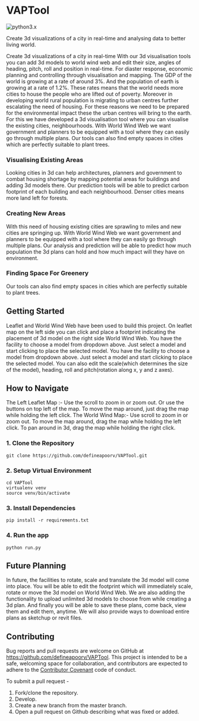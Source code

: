 # VAPTool
![python3.x](https://img.shields.io/badge/python-3.x-brightgreen.svg)

Create 3d visualizations of a city in real-time and analysing data to better living world.

Create 3d visualizations of a city in real-time With our 3d visualisation tools you can add 3d models to world wind web and edit their size, angles of heading, pitch, roll and position in real-time. For diaster response, economic planning and controlling through visualisation and mapping. The GDP of the world is growing at a rate of around 3%. And the population of earth is growing at a rate of 1.2%. These rates means that the world needs more cities to house the people who are lifted out of poverty. Moreover in developing world rural population is migrating to urban centres further escalating the need of housing. For these reasons we need to be prepared for the environmental impact these the urban centres will bring to the earth. For this we have developed a 3d visualisation tool where you can visualise the existing cities, neighbourhoods. With World Wind Web we want government and planners to be equipped with a tool where they can easily go through multiple plans.
Our tools can also find empty spaces in cities which are perfectly suitable to plant trees.

### Visualising Existing Areas
Looking cities in 3d can help architectures, planners and government to combat housing shortage by mapping potential areas for buildings and adding 3d models there. Our prediction tools will be able to predict carbon footprint of each building and each neighbourhood. Denser cities means more land left for forests.

### Creating New Areas
With this need of housing existing cities are sprawling to miles and new cities are springing up. With World Wind Web we want government and planners to be equipped with a tool where they can easily go through multiple plans. Our analysis and prediction will be able to predict how much population the 3d plans can hold and how much impact will they have on environment.

### Finding Space For Greenery
Our tools can also find empty spaces in cities which are perfectly suitable to plant trees.

## Getting Started
Leaflet and World Wind Web have been used to build this project.
On leaflet map on the left side you can click and place a footprint indicating the placement of 3d model on the right side World Wind Web.
You have the facility to choose a model from dropdown above. Just select a model and start clicking to place the selected model.
You have the facility to choose a model from dropdown above. Just select a model and start clicking to place the selected model.
You can also edit the scale(which determines the size of the model), heading, roll and pitch(rotation along x, y and z axes).

## How to Navigate
The Left Leaflet Map :- Use the scroll to zoom in or zoom out. Or use the buttons on top left of the map. To move the map around, just drag the map while holding the left click.
The World Wind Map:- Use scroll to zoom in or zoom out. To move the map around, drag the map while holding the left click. To pan around in 3d, drag the map while holding the right click.

### 1. Clone the Repository
```
git clone https://github.com/defineapoorv/VAPTool.git
```

### 2. Setup Virtual Environment
```
cd VAPTool
virtualenv venv
source venv/bin/activate
```

### 3. Install Dependencies
```
pip install -r requirements.txt
```

### 4. Run the app
```
python run.py

```
## Future Planning
In future, the facilities to rotate, scale and translate the 3d model will come into place. You will be able to edit the footprint which will immediately scale, rotate or move the 3d model on World Wind Web.
We are also adding the functionality to upload unlimited 3d models to choose from while creating a 3d plan.
And finally you will be able to save these plans, come back, view them and edit them, anytime. We will also provide ways to download entire plans as sketchup or revit files.

## Contributing

Bug reports and pull requests are welcome on GitHub at https://github.com/defineapoorv/VAPTool. This project is intended to be a safe, welcoming space for collaboration, and contributors are expected to adhere to the [Contributor Covenant](http://contributor-covenant.org) code of conduct.

To submit a pull request - 

1. Fork/clone the repository.
2. Develop.
3. Create a new branch from the master branch.
4. Open a pull request on Github describing what was fixed or added.
